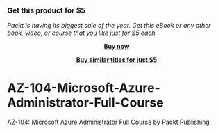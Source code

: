 
### Get this product for $5

<i>Packt is having its biggest sale of the year. Get this eBook or any other book, video, or course that you like just for $5 each</i>


<b><p align='center'>[Buy now](https://packt.link/9781800205246)</p></b>


<b><p align='center'>[Buy similar titles for just $5](https://subscription.packtpub.com/search)</p></b>


# AZ-104-Microsoft-Azure-Administrator-Full-Course
AZ-104: Microsoft Azure Administrator Full Course by Packt Publishing
